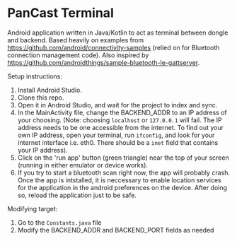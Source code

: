 # PanCast Terminal
Android application written in Java/Kotlin to act as terminal between dongle and backend. Based heavily on examples from https://github.com/android/connectivity-samples (relied on for Bluetooth connection management code). Also inspired by https://github.com/androidthings/sample-bluetooth-le-gattserver.


Setup instructions:
1. Install Android Studio.
2. Clone this repo.
3. Open it in Android Studio, and wait for the project to index and sync.
4. In the MainActivity file, change the BACKEND_ADDR to an IP address of your choosing.
(Note: choosing `localhost` or `127.0.0.1` will fail. The IP address needs to be one accessible from the internet. To find out your own IP address, open your terminal, run `ifconfig`, and look for your internet interface i.e. eth0. There should be a `inet` field that contains your IP address).
4. Click on the 'run app' button (green triangle) near the top of your screen (running in either emulator or device works).
5. If you try to start a bluetooth scan right now, the app will probably crash. Once the app is intstalled, it is neccessary to enable location services for the application in the android preferences on the device. After doing so, reload the application just to be safe.

Modifying target:
1. Go to the `Constants.java` file
2. Modify the BACKEND_ADDR and BACKEND_PORT fields as needed

